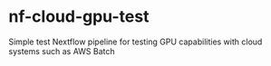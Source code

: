 # nf-cloud-gpu-test
Simple test Nextflow pipeline for testing GPU capabilities with cloud systems such as AWS Batch
